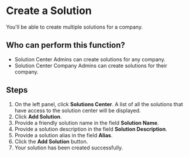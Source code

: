 # Create a Solution
You'll be able to create multiple solutions for a company.

## Who can perform this function?
* Solution Center Admins can create solutions for any company.
* Solution Center Company Admins can create solutions for their company.

## Steps
1. On the left panel, click **Solutions Center**. A list of all the solutions that have access to the solution center will be displayed.
2. Click **Add Solution**.
3. Provide a friendly solution name in the field **Solution Name**.
4. Provide a solution description in the field **Solution Description**.
5. Provide a solution alias in the field **Alias**.
6. Click the **Add Solution** button.
7. Your solution has been created successfully.


